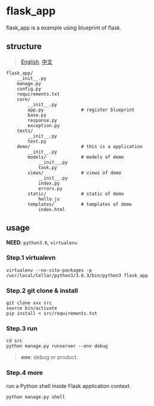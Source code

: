 # flask_app
flask_app is a example using  blueprint of flask.

## structure

> [English](http://exploreflask.com/en/latest/), [中文](https://spacewander.github.io/explore-flask-zh/index.html)

```
flask_app/
    __init__.py
    manage.py
    config.py
    requirements.txt
    core/
        __init__.py
        app.py              # register blueprint
        base.py
        response.py
        exception.py
    tests/
        __init__.py
        test.py
    demo/                   # this is a application
        __init__.py
        models/             # models of demo
            __init__.py
            task.py
        views/              # views of demo
            __init__.py
            index.py
            errors.py
        static/             # static of demo
            hello.js
        templates/          # templates of demo
            index.html
```



## usage
**NEED**: `python3.6`, `virtualenv`.


### Step.1 virtualevn
```
virtualenv --no-site-packages -p /usr/local/Cellar/python3/3.6.3/bin/python3 flask_app
```

### Step.2 git clone & install
```
git clone xxx src
source bin/activate
pip install < src/requirements.txt
```

### Step.3 run
```
cd src
python manage.py runserver --env debug
```
> **env**: debug or product.

### Step.4 more
run a Python shell inside Flask application context.
```
python manage.py shell
```


